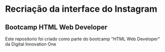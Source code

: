# Recriação da interface do Instagram

## Bootcamp HTML Web Developer

Este repositorio foi criado como parte do bootcamp "HTML Web Developer" da Digital Innovation One
